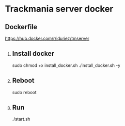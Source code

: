 # Trackmania server docker

## Dockerfile
https://hub.docker.com/r/lduriez/tmserver

1. ## Install docker
    sudo chmod +x install_docker.sh
    ./install_docker.sh -y

1. ## Reboot
    sudo reboot

1. ## Run
    ./start.sh